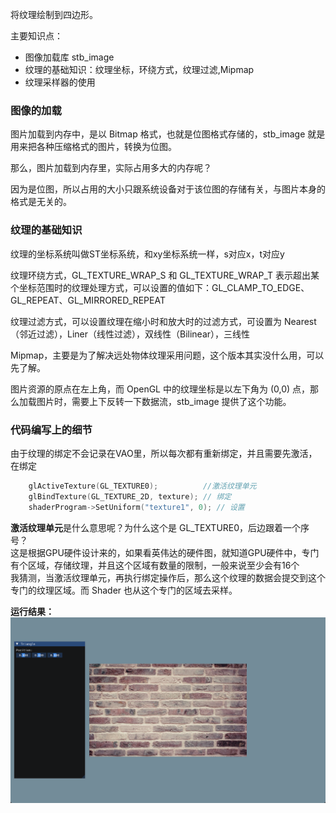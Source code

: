 将纹理绘制到四边形。

主要知识点：

* 图像加载库 stb_image
* 纹理的基础知识：纹理坐标，环绕方式，纹理过滤,Mipmap
* 纹理采样器的使用

### 图像的加载

图片加载到内存中，是以 Bitmap 格式，也就是位图格式存储的，stb_image 就是用来把各种压缩格式的图片，转换为位图。

那么，图片加载到内存里，实际占用多大的内存呢？

因为是位图，所以占用的大小只跟系统设备对于该位图的存储有关，与图片本身的格式是无关的。

### 纹理的基础知识

纹理的坐标系统叫做ST坐标系统，和xy坐标系统一样，s对应x，t对应y

纹理环绕方式，GL_TEXTURE_WRAP_S 和 GL_TEXTURE_WRAP_T 表示超出某个坐标范围时的纹理处理方式，可以设置的值如下：GL_CLAMP_TO_EDGE、GL_REPEAT、GL_MIRRORED_REPEAT

纹理过滤方式，可以设置纹理在缩小时和放大时的过滤方式，可设置为 Nearest（邻近过滤），Liner（线性过滤），双线性（Bilinear），三线性

Mipmap，主要是为了解决远处物体纹理采用问题，这个版本其实没什么用，可以先了解。

图片资源的原点在左上角，而 OpenGL 中的纹理坐标是以左下角为 (0,0) 点，那么加载图片时，需要上下反转一下数据流，stb_image 提供了这个功能。

### 代码编写上的细节

由于纹理的绑定不会记录在VAO里，所以每次都有重新绑定，并且需要先激活，在绑定
```c++
	glActiveTexture(GL_TEXTURE0);          //激活纹理单元
	glBindTexture(GL_TEXTURE_2D, texture); // 绑定
    shaderProgram->SetUniform("texture1", 0); // 设置
```

**激活纹理单元**是什么意思呢？为什么这个是 GL_TEXTURE0，后边跟着一个序号？<br>
这是根据GPU硬件设计来的，如果看英伟达的硬件图，就知道GPU硬件中，专门有个区域，存储纹理，并且这个区域有数量的限制，一般来说至少会有16个<br>
我猜测，当激活纹理单元，再执行绑定操作后，那么这个纹理的数据会提交到这个专门的纹理区域。而 Shader 也从这个专门的区域去采样。


**运行结果：**
![](../Versions/Assets/v0.4_result.png)
